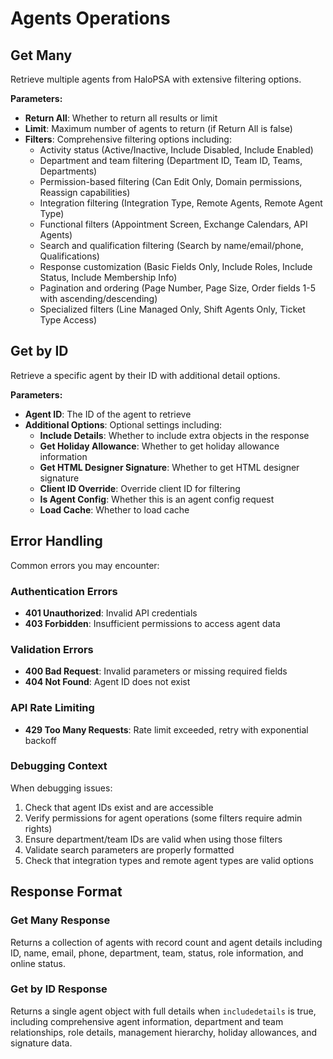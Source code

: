 # Agents Operations

## Get Many

Retrieve multiple agents from HaloPSA with extensive filtering options.

**Parameters:**
- **Return All**: Whether to return all results or limit
- **Limit**: Maximum number of agents to return (if Return All is false)
- **Filters**: Comprehensive filtering options including:
  - Activity status (Active/Inactive, Include Disabled, Include Enabled)
  - Department and team filtering (Department ID, Team ID, Teams, Departments)
  - Permission-based filtering (Can Edit Only, Domain permissions, Reassign capabilities)
  - Integration filtering (Integration Type, Remote Agents, Remote Agent Type)
  - Functional filters (Appointment Screen, Exchange Calendars, API Agents)
  - Search and qualification filtering (Search by name/email/phone, Qualifications)
  - Response customization (Basic Fields Only, Include Roles, Include Status, Include Membership Info)
  - Pagination and ordering (Page Number, Page Size, Order fields 1-5 with ascending/descending)
  - Specialized filters (Line Managed Only, Shift Agents Only, Ticket Type Access)


## Get by ID

Retrieve a specific agent by their ID with additional detail options.

**Parameters:**
- **Agent ID**: The ID of the agent to retrieve
- **Additional Options**: Optional settings including:
  - **Include Details**: Whether to include extra objects in the response
  - **Get Holiday Allowance**: Whether to get holiday allowance information
  - **Get HTML Designer Signature**: Whether to get HTML designer signature
  - **Client ID Override**: Override client ID for filtering
  - **Is Agent Config**: Whether this is an agent config request
  - **Load Cache**: Whether to load cache


## Error Handling

Common errors you may encounter:

### Authentication Errors
- **401 Unauthorized**: Invalid API credentials
- **403 Forbidden**: Insufficient permissions to access agent data

### Validation Errors
- **400 Bad Request**: Invalid parameters or missing required fields
- **404 Not Found**: Agent ID does not exist

### API Rate Limiting
- **429 Too Many Requests**: Rate limit exceeded, retry with exponential backoff

### Debugging Context
When debugging issues:
1. Check that agent IDs exist and are accessible
2. Verify permissions for agent operations (some filters require admin rights)
3. Ensure department/team IDs are valid when using those filters
4. Validate search parameters are properly formatted
5. Check that integration types and remote agent types are valid options

## Response Format

### Get Many Response
Returns a collection of agents with record count and agent details including ID, name, email, phone, department, team, status, role information, and online status.

### Get by ID Response
Returns a single agent object with full details when `includedetails` is true, including comprehensive agent information, department and team relationships, role details, management hierarchy, holiday allowances, and signature data.
